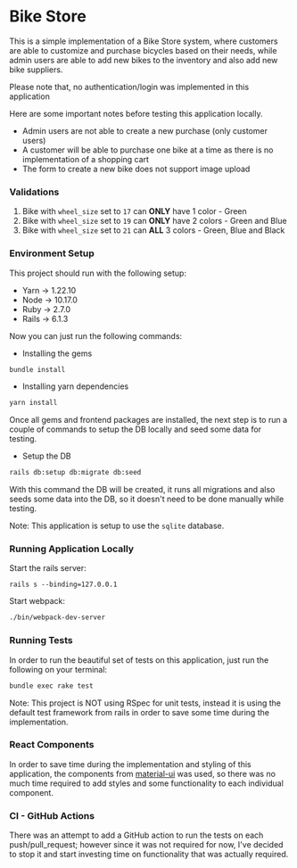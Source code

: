 # Bike Store 

This is a simple implementation of a Bike Store system, where customers are able to customize and purchase bicycles based on
their needs, while admin users are able to add new bikes to the inventory and also add new bike suppliers.

Please note that, no authentication/login was implemented in this application

Here are some important notes before testing this application locally.
* Admin users are not able to create a new purchase (only customer users)
* A customer will be able to purchase one bike at a time as there is no implementation of a shopping cart
* The form to create a new bike does not support image upload


### Validations

1. Bike with `wheel_size` set to `17` can **ONLY** have 1 color - Green
2. Bike with `wheel_size` set to `19` can **ONLY** have 2 colors - Green and Blue
2. Bike with `wheel_size` set to `21` can **ALL** 3 colors - Green, Blue and Black

### Environment Setup

This project should run with the following setup:
- Yarn -> 1.22.10
- Node -> 10.17.0
- Ruby -> 2.7.0
- Rails -> 6.1.3

Now you can just run the following commands:

* Installing the gems
```bash
bundle install
```

* Installing yarn dependencies
```bash
yarn install
```

Once all gems and frontend packages are installed, the next step is to run a couple of commands to setup the DB locally
and seed some data for testing.

* Setup the DB 
```bash
rails db:setup db:migrate db:seed
```
With this command the DB will be created, it runs all migrations and also seeds some data into the DB, so it doesn't 
need to be done manually while testing.

Note: This application is setup to use the `sqlite` database.

### Running Application Locally

Start the rails server:
```
rails s --binding=127.0.0.1
```

Start webpack:
```bash
./bin/webpack-dev-server
```

### Running Tests

In order to run the beautiful set of tests on this application, just run the following on your terminal: 
```bash
bundle exec rake test
```

Note: This project is NOT using RSpec for unit tests, instead it is using the default test framework from rails in order to
save some time during the implementation.

### React Components

In order to save time during the implementation and styling of this application, the components from [material-ui](https://material-ui.com/)
was used, so there was no much time required to add styles and some functionality to each individual component. 

### CI - GitHub Actions

There was an attempt to add a GitHub action to run the tests on each push/pull_request; however since it was not required for now, I've
decided to stop it and start investing time on functionality that was actually required.
